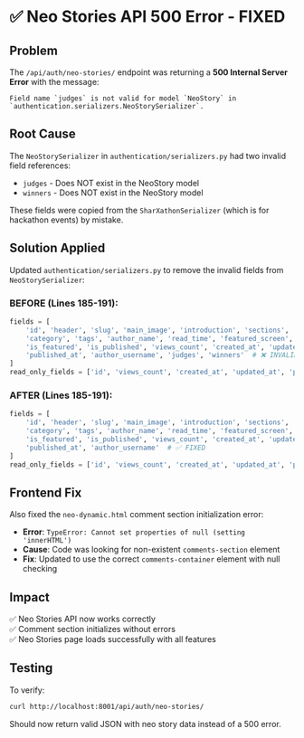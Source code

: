 # ✅ Neo Stories API 500 Error - FIXED

## Problem
The `/api/auth/neo-stories/` endpoint was returning a **500 Internal Server Error** with the message:
```
Field name `judges` is not valid for model `NeoStory` in `authentication.serializers.NeoStorySerializer`.
```

## Root Cause
The `NeoStorySerializer` in `authentication/serializers.py` had two invalid field references:
- `judges` - Does NOT exist in the NeoStory model
- `winners` - Does NOT exist in the NeoStory model

These fields were copied from the `SharXathonSerializer` (which is for hackathon events) by mistake.

## Solution Applied
Updated `authentication/serializers.py` to remove the invalid fields from `NeoStorySerializer`:

### BEFORE (Lines 185-191):
```python
fields = [
    'id', 'header', 'slug', 'main_image', 'introduction', 'sections',
    'category', 'tags', 'author_name', 'read_time', 'featured_screen', 'video_url',
    'is_featured', 'is_published', 'views_count', 'created_at', 'updated_at',
    'published_at', 'author_username', 'judges', 'winners'  # ❌ INVALID
]
read_only_fields = ['id', 'views_count', 'created_at', 'updated_at', 'published_at', 'author_username', 'judges', 'winners']  # ❌ INVALID
```

### AFTER (Lines 185-191):
```python
fields = [
    'id', 'header', 'slug', 'main_image', 'introduction', 'sections',
    'category', 'tags', 'author_name', 'read_time', 'featured_screen', 'video_url',
    'is_featured', 'is_published', 'views_count', 'created_at', 'updated_at',
    'published_at', 'author_username'  # ✅ FIXED
]
read_only_fields = ['id', 'views_count', 'created_at', 'updated_at', 'published_at', 'author_username']  # ✅ FIXED
```

## Frontend Fix
Also fixed the `neo-dynamic.html` comment section initialization error:
- **Error**: `TypeError: Cannot set properties of null (setting 'innerHTML')`
- **Cause**: Code was looking for non-existent `comments-section` element
- **Fix**: Updated to use the correct `comments-container` element with null checking

## Impact
✅ Neo Stories API now works correctly  
✅ Comment section initializes without errors  
✅ Neo Stories page loads successfully with all features  

## Testing
To verify:
```bash
curl http://localhost:8001/api/auth/neo-stories/
```

Should now return valid JSON with neo story data instead of a 500 error.
